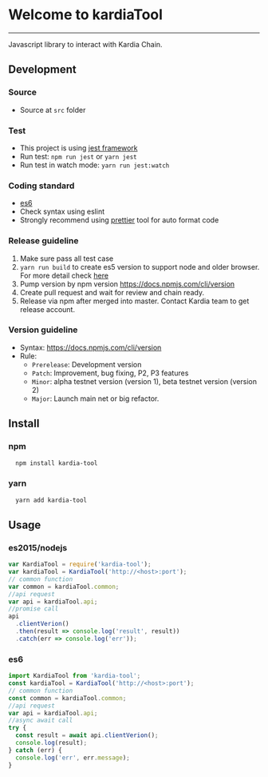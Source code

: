 # Welcome to kardiaTool

---

Javascript library to interact with Kardia Chain.

## Development

### Source

- Source at `src` folder

### Test

- This project is using [jest framework](https://jestjs.io/)
- Run test: `npm run jest` or `yarn jest`
- Run test in watch mode: `yarn run jest:watch`

### Coding standard

- [es6](http://es6-features.org/)
- Check syntax using eslint
- Strongly recommend using [prettier](https://github.com/prettier/prettier) tool for auto format code

### Release guideline

1.  Make sure pass all test case
2.  `yarn run build` to create es5 version to support node and older browser. For more detail check [here](https://github.com/facebook/create-react-app/blob/master/packages/react-scripts/template/README.md#npm-run-build-fails-to-minify)
3.  Pump version by npm version https://docs.npmjs.com/cli/version
4.  Create pull request and wait for review and chain ready.
5.  Release via npm after merged into master. Contact Kardia team to get release account.

### Version guideline

- Syntax: https://docs.npmjs.com/cli/version
- Rule:
  - `Prerelease`: Development version
  - `Patch`: Improvement, bug fixing, P2, P3 features
  - `Minor`: alpha testnet version (version 1), beta testnet version (version 2)
  - `Major`: Launch main net or big refactor.

## Install

### npm

```bash
  npm install kardia-tool
```

### yarn

```bash
  yarn add kardia-tool
```

## Usage

### es2015/nodejs

```js
var KardiaTool = require('kardia-tool');
var kardiaTool = KardiaTool('http://<host>:port');
// common function
var common = kardiaTool.common;
//api request
var api = kardiaTool.api;
//promise call
api
  .clientVerion()
  .then(result => console.log('result', result))
  .catch(err => console.log('err'));
```

### es6

```js
import KardiaTool from 'kardia-tool';
const kardiaTool = KardiaTool('http://<host>:port');
// common function
const common = kardiaTool.common;
//api request
var api = kardiaTool.api;
//async await call
try {
  const result = await api.clientVerion();
  console.log(result);
} catch (err) {
  console.log('err', err.message);
}
```
